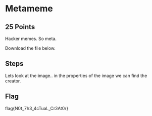 # Metameme
## 25 Points

Hacker memes. So meta.

Download the file below.

## Steps
Lets look at the image.. in the properties of the image we can find the creator.

## Flag
flag{N0t_7h3_4cTuaL_Cr3At0r}
